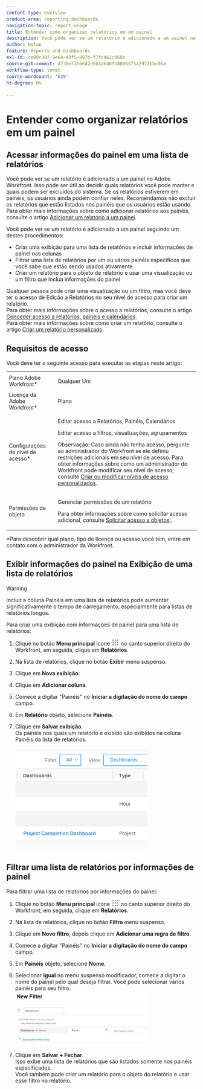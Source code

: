 ```yaml
---
content-type: overview
product-area: reporting;dashboards
navigation-topic: report-usage
title: Entender como organizar relatórios em um painel
description: Você pode ver se um relatório é adicionado a um painel no Adobe Workfront. Isso pode ser útil ao decidir quais relatórios você pode manter e quais podem ser excluídos do sistema. Se os relatórios estiverem em painéis, os usuários ainda podem confiar neles. Recomendamos não excluir os relatórios que estão listados nos painéis que os usuários estão usando. Para obter mais informações sobre como adicionar relatórios a painéis, consulte o artigo Adicionar um relatório a um painel.
author: Nolan
feature: Reports and Dashboards
exl-id: ce00c307-9e64-49f5-997b-f7fc461c960c
source-git-commit: d738ef3f6642d5b1a646f58896575a2971bbc06a
workflow-type: tm+mt
source-wordcount: '639'
ht-degree: 0%

---
```


# Entender como organizar relatórios em um painel

## Acessar informações do painel em uma lista de relatórios

Você pode ver se um relatório é adicionado a um painel no Adobe Workfront. Isso pode ser útil ao decidir quais relatórios você pode manter e quais podem ser excluídos do sistema. Se os relatórios estiverem em painéis, os usuários ainda podem confiar neles. Recomendamos não excluir os relatórios que estão listados nos painéis que os usuários estão usando.\
Para obter mais informações sobre como adicionar relatórios aos painéis, consulte o artigo [Adicionar um relatório a um painel](../../../reports-and-dashboards/dashboards/creating-and-managing-dashboards/add-report-dashboard.md).

Você pode ver se um relatório é adicionado a um painel seguindo um destes procedimentos:

* Criar uma exibição para uma lista de relatórios e incluir informações de painel nas colunas
* Filtrar uma lista de relatórios por um ou vários painéis específicos que você sabe que estão sendo usados ativamente
* Criar um relatório para o objeto de relatório e usar uma visualização ou um filtro que inclua informações do painel

Qualquer pessoa pode criar uma visualização ou um filtro, mas você deve ter o acesso de Edição a Relatórios no seu nível de acesso para criar um relatório.\
Para obter mais informações sobre o acesso a relatórios, consulte o artigo [Conceder acesso a relatórios, painéis e calendários](../../../administration-and-setup/add-users/configure-and-grant-access/grant-access-reports-dashboards-calendars.md).\
Para obter mais informações sobre como criar um relatório, consulte o artigo [Criar um relatório personalizado](../../../reports-and-dashboards/reports/creating-and-managing-reports/create-custom-report.md).

## Requisitos de acesso

Você deve ter o seguinte acesso para executar as etapas neste artigo:

<table style="table-layout:auto"> 
 <col> 
 <col> 
 <tbody> 
  <tr> 
   <td role="rowheader">Plano Adobe Workfront*</td> 
   <td> <p>Qualquer Um</p> </td> 
  </tr> 
  <tr> 
   <td role="rowheader">Licença da Adobe Workfront*</td> 
   <td> <p>Plano </p> </td> 
  </tr> 
  <tr> 
   <td role="rowheader">Configurações de nível de acesso*</td> 
   <td> <p>Editar acesso a Relatórios, Painéis, Calendários</p> <p>Editar acesso a filtros, visualizações, agrupamentos</p> <p>Observação: Caso ainda não tenha acesso, pergunte ao administrador do Workfront se ele definiu restrições adicionais em seu nível de acesso. Para obter informações sobre como um administrador do Workfront pode modificar seu nível de acesso, consulte <a href="../../../administration-and-setup/add-users/configure-and-grant-access/create-modify-access-levels.md" class="MCXref xref">Criar ou modificar níveis de acesso personalizados</a>.</p> </td> 
  </tr> 
  <tr> 
   <td role="rowheader">Permissões de objeto</td> 
   <td> <p>Gerenciar permissões de um relatório</p> <p>Para obter informações sobre como solicitar acesso adicional, consulte <a href="../../../workfront-basics/grant-and-request-access-to-objects/request-access.md" class="MCXref xref">Solicitar acesso a objetos </a>.</p> </td> 
  </tr> 
 </tbody> 
</table>

&#42;Para descobrir qual plano, tipo de licença ou acesso você tem, entre em contato com o administrador da Workfront.

## Exibir informações do painel na Exibição de uma lista de relatórios

>[!WARNING]
>
>Incluir a coluna Painéis em uma lista de relatórios pode aumentar significativamente o tempo de carregamento, especialmente para listas de relatórios longos.

Para criar uma exibição com informações de painel para uma lista de relatórios:

1. Clique no botão **Menu principal** ícone ![](assets/main-menu-icon.png) no canto superior direito do Workfront, em seguida, clique em **Relatórios**.
1. Na lista de relatórios, clique no botão **Exibir** menu suspenso.
1. Clique em **Nova exibição**.
1. Clique em **Adicionar coluna**.
1. Comece a digitar &quot;Painéis&quot; no **Iniciar a digitação do nome do campo** campo.
1. Em **Relatório** objeto, selecione **Painéis**.

1. Clique em **Salvar exibição**.\
   Os painéis nos quais um relatório é exibido são exibidos na coluna Painéis da lista de relatórios.\
   ![](assets/qs-dashboards-in-report-view.png)

## Filtrar uma lista de relatórios por informações de painel

Para filtrar uma lista de relatórios por informações do painel:

1. Clique no botão **Menu principal** ícone ![](assets/main-menu-icon.png) no canto superior direito do Workfront, em seguida, clique em **Relatórios**.

1. Na lista de relatórios, clique no botão **Filtro** menu suspenso.
1. Clique em **Novo filtro**, depois clique em **Adicionar uma regra de filtro**.

1. Comece a digitar &quot;Painéis&quot; no **Iniciar a digitação do nome do campo** campo.

1. Em **Painéis** objeto, selecione **Nome**.

1. Selecionar **Igual** no menu suspenso modificador, comece a digitar o nome do painel pelo qual deseja filtrar. Você pode selecionar vários painéis para seu filtro.\
   ![](assets/qs-dashboards-in-report-filters-350x143.png)

1. Clique em **Salvar + Fechar**.\
   Isso exibe uma lista de relatórios que são listados somente nos painéis especificados.\
   Você também pode criar um relatório para o objeto do relatório e usar esse filtro no relatório.
